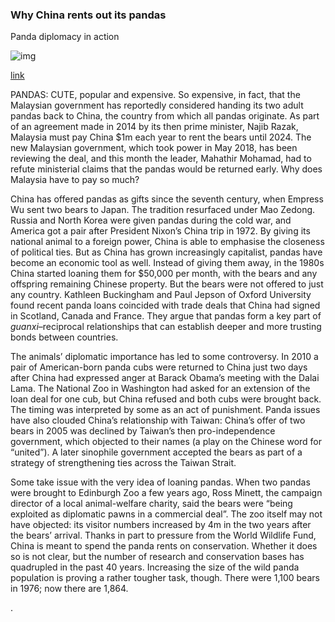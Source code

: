 ### Why China rents out its pandas

Panda diplomacy in action

![img](https://cdn.static-economist.com/sites/default/files/20190119_ASP503.jpg)



[link](https://www.economist.com/the-economist-explains/2019/01/18/why-china-rents-out-its-pandas)

PANDAS: CUTE, popular and expensive. So expensive, in fact, that the Malaysian government has reportedly considered handing its two adult pandas back to China, the country from which all pandas originate. As part of an agreement made in 2014 by its then prime minister, Najib Razak, Malaysia must pay China $1m each year to rent the bears until 2024. The new Malaysian government, which took power in May 2018, has been reviewing the deal, and this month the leader, Mahathir Mohamad, had to refute ministerial claims that the pandas would be returned early. Why does Malaysia have to pay so much?

China has offered pandas as gifts since the seventh century, when Empress Wu sent two bears to Japan. The tradition resurfaced under Mao Zedong. Russia and North Korea were given pandas during the cold war, and America got a pair after President Nixon’s China trip in 1972. By giving its national animal to a foreign power, China is able to emphasise the closeness of political ties. But as China has grown increasingly capitalist, pandas have become an economic tool as well. Instead of giving them away, in the 1980s China started loaning them for $50,000 per month, with the bears and any offspring remaining Chinese property. But the bears were not offered to just any country. Kathleen Buckingham and Paul Jepson of Oxford University found recent panda loans coincided with trade deals that China had signed in Scotland, Canada and France. They argue that pandas form a key part of *guanxi*–reciprocal relationships that can establish deeper and more trusting bonds between countries.

>  



The animals’ diplomatic importance has led to some controversy. In 2010 a pair of American-born panda cubs were returned to China just two days after China had expressed anger at Barack Obama’s meeting with the Dalai Lama. The National Zoo in Washington had asked for an extension of the loan deal for one cub, but China refused and both cubs were brought back. The timing was interpreted by some as an act of punishment. Panda issues have also clouded China’s relationship with Taiwan: China’s offer of two bears in 2005 was declined by Taiwan’s then pro-independence government, which objected to their names (a play on the Chinese word for “united”). A later sinophile government accepted the bears as part of a strategy of strengthening ties across the Taiwan Strait.

Some take issue with the very idea of loaning pandas. When two pandas were brought to Edinburgh Zoo a few years ago, Ross Minett, the campaign director of a local animal-welfare charity, said the bears were “being exploited as diplomatic pawns in a commercial deal”. The zoo itself may not have objected: its visitor numbers increased by 4m in the two years after the bears’ arrival. Thanks in part to pressure from the World Wildlife Fund, China is meant to spend the panda rents on conservation. Whether it does so is not clear, but the number of research and conservation bases has quadrupled in the past 40 years. Increasing the size of the wild panda population is proving a rather tougher task, though. There were 1,100 bears in 1976; now there are 1,864.













.